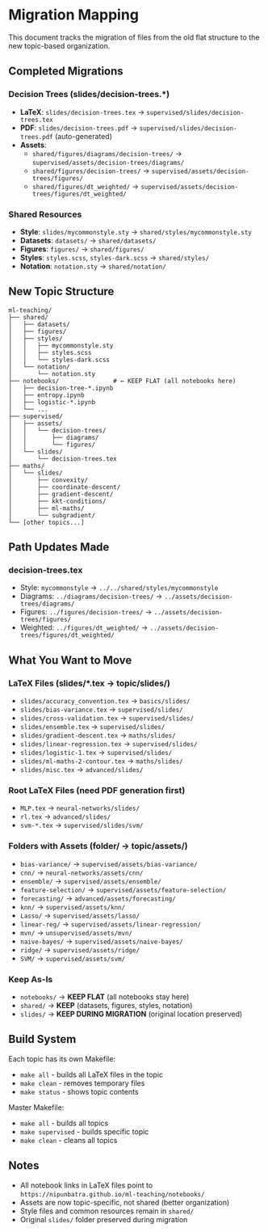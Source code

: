 # Migration Mapping

This document tracks the migration of files from the old flat structure to the new topic-based organization.

## Completed Migrations

### Decision Trees (slides/decision-trees.*)
- **LaTeX**: `slides/decision-trees.tex` → `supervised/slides/decision-trees.tex`
- **PDF**: `slides/decision-trees.pdf` → `supervised/slides/decision-trees.pdf` (auto-generated)
- **Assets**: 
  - `shared/figures/diagrams/decision-trees/` → `supervised/assets/decision-trees/diagrams/`
  - `shared/figures/decision-trees/` → `supervised/assets/decision-trees/figures/`
  - `shared/figures/dt_weighted/` → `supervised/assets/decision-trees/figures/dt_weighted/`

### Shared Resources
- **Style**: `slides/mycommonstyle.sty` → `shared/styles/mycommonstyle.sty`
- **Datasets**: `datasets/` → `shared/datasets/`
- **Figures**: `figures/` → `shared/figures/`
- **Styles**: `styles.scss`, `styles-dark.scss` → `shared/styles/`
- **Notation**: `notation.sty` → `shared/notation/`

## New Topic Structure

```
ml-teaching/
├── shared/
│   ├── datasets/
│   ├── figures/
│   ├── styles/
│   │   ├── mycommonstyle.sty
│   │   ├── styles.scss
│   │   └── styles-dark.scss
│   └── notation/
│       └── notation.sty
├── notebooks/               # ← KEEP FLAT (all notebooks here)
│   ├── decision-tree-*.ipynb
│   ├── entropy.ipynb
│   ├── logistic-*.ipynb
│   └── ...
├── supervised/
│   ├── assets/
│   │   └── decision-trees/
│   │       ├── diagrams/
│   │       └── figures/
│   └── slides/
│       └── decision-trees.tex
├── maths/
│   └── slides/
│       ├── convexity/
│       ├── coordinate-descent/
│       ├── gradient-descent/
│       ├── kkt-conditions/
│       ├── ml-maths/
│       └── subgradient/
└── [other topics...]
```

## Path Updates Made

### decision-trees.tex
- Style: `mycommonstyle` → `../../shared/styles/mycommonstyle`
- Diagrams: `../diagrams/decision-trees/` → `../assets/decision-trees/diagrams/`
- Figures: `../figures/decision-trees/` → `../assets/decision-trees/figures/`
- Weighted: `../figures/dt_weighted/` → `../assets/decision-trees/figures/dt_weighted/`

## What You Want to Move

### LaTeX Files (slides/*.tex → topic/slides/)
- `slides/accuracy_convention.tex` → `basics/slides/`
- `slides/bias-variance.tex` → `supervised/slides/`
- `slides/cross-validation.tex` → `supervised/slides/`
- `slides/ensemble.tex` → `supervised/slides/`
- `slides/gradient-descent.tex` → `maths/slides/`
- `slides/linear-regression.tex` → `supervised/slides/`
- `slides/logistic-1.tex` → `supervised/slides/`
- `slides/ml-maths-2-contour.tex` → `maths/slides/`
- `slides/misc.tex` → `advanced/slides/`

### Root LaTeX Files (need PDF generation first)
- `MLP.tex` → `neural-networks/slides/`
- `rl.tex` → `advanced/slides/`
- `svm-*.tex` → `supervised/slides/svm/`

### Folders with Assets (folder/ → topic/assets/)
- `bias-variance/` → `supervised/assets/bias-variance/`
- `cnn/` → `neural-networks/assets/cnn/`
- `ensemble/` → `supervised/assets/ensemble/`
- `feature-selection/` → `supervised/assets/feature-selection/`
- `forecasting/` → `advanced/assets/forecasting/`
- `knn/` → `supervised/assets/knn/`
- `Lasso/` → `supervised/assets/lasso/`
- `linear-reg/` → `supervised/assets/linear-regression/`
- `mvn/` → `unsupervised/assets/mvn/`
- `naive-bayes/` → `supervised/assets/naive-bayes/`
- `ridge/` → `supervised/assets/ridge/`
- `SVM/` → `supervised/assets/svm/`

### Keep As-Is
- `notebooks/` → **KEEP FLAT** (all notebooks stay here)
- `shared/` → **KEEP** (datasets, figures, styles, notation)
- `slides/` → **KEEP DURING MIGRATION** (original location preserved)

## Build System

Each topic has its own Makefile:
- `make all` - builds all LaTeX files in the topic
- `make clean` - removes temporary files
- `make status` - shows topic contents

Master Makefile:
- `make all` - builds all topics
- `make supervised` - builds specific topic
- `make clean` - cleans all topics

## Notes

- All notebook links in LaTeX files point to `https://nipunbatra.github.io/ml-teaching/notebooks/`
- Assets are now topic-specific, not shared (better organization)
- Style files and common resources remain in `shared/`
- Original `slides/` folder preserved during migration